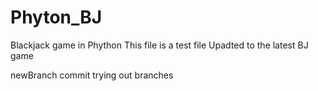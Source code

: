 # Phyton_BJ
Blackjack game in Phython
This file is a test file
Upadted to the latest BJ game

newBranch commit
trying out branches
